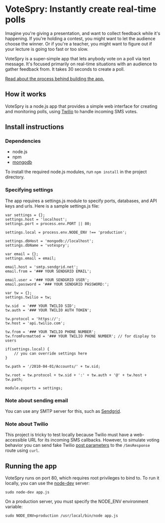 VoteSpry: Instantly create real-time polls
==========================================

Imagine you're giving a presentation, and want to collect feedback while it's
happening. If you're holding a contest, you might want to let the audience
choose the winner. Or if you're a teacher, you might want to figure out if your
lecture is going too fast or too slow.

VoteSpry is a super-simple app that lets anybody vote on a poll via text
message. It's focused primarily on real-time situations with an audience to
gather feedback from. It takes 30 seconds to create a poll.

[Read about the process behind building the app.](http://hci.wylie.su/2012/04/13/real_time-voting/)

How it works
------------

VoteSpry is a node.js app that provides a simple web interface for creating and
monitoring polls, using [Twilio](http://twilio.com) to handle incoming SMS
votes.

Install instructions
--------------------

### Dependencies

* node.js
* npm
* [mongodb](http://mongodb.org)

To install the required node.js modules, run `npm install` in the project
directory.

### Specifying settings

The app requires a settings.js module to specify ports, databases, and API keys
and urls. Here is a sample settings.js file:

    var settings = {};
    settings.host = 'localhost';
    settings.port = process.env.PORT || 80;
    
    settings.local = process.env.NODE_ENV !== 'production';
    
    settings.dbHost = 'mongodb://localhost';
    settings.dbName = 'votespry';
    
    var email = {};
    settings.email = email;
    
    email.host = 'smtp.sendgrid.net';
    email.from = '### YOUR SENDGRID EMAIL';
    
    email.user = '### YOUR SENDGRID USER';
    email.password = '### YOUR SENDGRID PASSWORD:';
    
    var tw = {};
    settings.twilio = tw;
    
    tw.sid  = '### YOUR TWILIO SID';
    tw.auth = '### YOUR TWILIO AUTH TOKEN';
    
    tw.protocol = 'https://';
    tw.host = 'api.twilio.com';
    
    tw.from = '### YOUR TWILIO PHONE NUMBER';
    tw.fromFormatted = '### YOUR TWILIO PHONE NUMBER'; // for display to users
    
    if(settings.local) {
        // you can override settings here
    }
    
    tw.path = '/2010-04-01/Accounts/' + tw.sid;
    
    tw.root = tw.protocol + tw.sid + ':' + tw.auth + '@' + tw.host + tw.path;
    
    module.exports = settings;

### Note about sending email

You can use any SMTP server for this, such as [Sendgrid](http://sengrid.com).

### Note about Twilio

This project is tricky to test locally because Twilio must have a web-accessible
URL for its incoming SMS callbacks. However, to simulate voting behavior you
can send fake Twilio [post parameters](http://www.twilio.com/docs/api/rest/sms)
to the `/SmsResponse` route using `curl`.

Running the app
---------------

VoteSpry runs on port 80, which requires root privileges to bind to. To run it
locally, you can use the [node-dev](https://github.com/fgnass/node-dev) server:

    sudo node-dev app.js

On a production server, you must specify the NODE\_ENV environment variable:

    sudo NODE_ENV=production /usr/local/bin/node app.js
